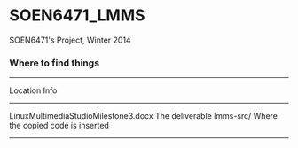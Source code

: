 SOEN6471_LMMS
=============

SOEN6471's Project, Winter 2014

### Where to find things

------------------------------------- ----------------------------------------
Location                              Info
------------------------------------- ----------------------------------------
LinuxMultimediaStudioMilestone3.docx  The deliverable
lmms-src/                             Where the copied code is inserted
------------------------------------- ----------------------------------------
